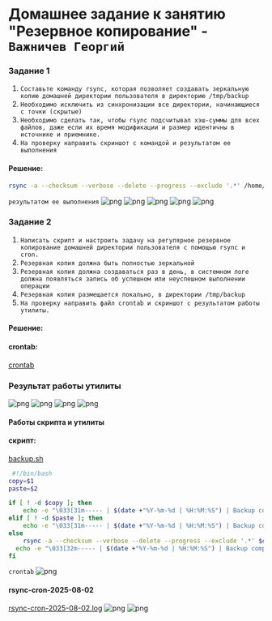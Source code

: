 # Домашнее задание к занятию "Резервное копирование" - `Важничев Георгий`


### Задание 1

1. `Составьте команду rsync, которая позволяет создавать зеркальную копию домашней директории пользователя в директорию /tmp/backup`
2. `Необходимо исключить из синхронизации все директории, начинающиеся с точки (скрытые)`
3. `Необходимо сделать так, чтобы rsync подсчитывал хэш-суммы для всех файлов, даже если их время модификации и размер идентичны в источнике и приемнике.`
4. `На проверку направить скриншот с командой и результатом ее выполнения`

#### Решение: 
```bash
rsync -a --checksum --verbose --delete --progress --exclude '.*' /home/jora/ /tmp/backup
```
`результатом ее выполнения`
![png](https://github.com/vajnichev/10-03-hw/blob/main/img/10.3.1.png)
![png](https://github.com/vajnichev/10-03-hw/blob/main/img/10.3.2.png)
![png](https://github.com/vajnichev/10-03-hw/blob/main/img/10.3.3.png)
![png](https://github.com/vajnichev/10-03-hw/blob/main/img/10.3.4.png)
![png](https://github.com/vajnichev/10-03-hw/blob/main/img/10.3.5.png)

### Задание 2

1. `Написать скрипт и настроить задачу на регулярное резервное копирование домашней директории пользователя с помощью rsync и cron.`
2. `Резервная копия должна быть полностью зеркальной`
3. `Резервная копия должна создаваться раз в день, в системном логе должна появляться запись об успешном или неуспешном выполнении операции`
4. `Резервная копия размещается локально, в директории /tmp/backup`
5. `На проверку направить файл crontab и скриншот с результатом работы утилиты.`

#### Решение:
#### crontab:
[crontab](https://github.com/vajnichev/10-03-hw/blob/main/crontab)

### Результат работы утилиты

![png](https://github.com/vajnichev/10-03-hw/blob/main/img/10.3.6.png)
![png](https://github.com/vajnichev/10-03-hw/blob/main/img/10.3.7.png)
![png](https://github.com/vajnichev/10-03-hw/blob/main/img/10.3.8.png)
![png](https://github.com/vajnichev/10-03-hw/blob/main/img/10.3.9.png)

#### Работы скрипта и утилиты
#### скрипт:
[backup.sh](https://github.com/vajnichev/10-03-hw/blob/main/backup.sh)

```bash
 #!/bin/bash
copy=$1
paste=$2

if [ ! -d $copy ]; then
	echo -e "\033[31m----- | $(date +"%Y-%m-%d | %H:%M:%S") | Backup completed Unsuccessfully! | Source directory does not exist. | -----\033[0m" >> /var/log/rsync-cron-$(date +"%Y-%m-%d").log
elif [ ! -d $paste ]; then
	echo -e "\033[31m----- | $(date +"%Y-%m-%d | %H:%M:%S") | Backup completed Unsuccessfully! | Destination directory does not exist. | -----\033[0m" >> /var/log/rsync-cron-$(date +"%Y-%m-%d").log
else
	rsync -a --checksum --verbose --delete --progress --exclude '.*' $copy $paste >> /var/log/rsync-cron-$(date +"%Y-%m-%d").log
  echo -e "\033[32m----- | $(date +"%Y-%m-%d | %H:%M:%S") | Backup completed Successfully! | -----\033[0m" >> /var/log/rsync-cron-$(date +"%Y-%m-%d").log
fi

```
`crontab`
![png](https://github.com/vajnichev/10-03-hw/blob/main/img/10.3.10.png)

#### rsync-cron-2025-08-02
[rsync-cron-2025-08-02.log](https://github.com/vajnichev/10-03-hw/blob/main/rsync-cron-2025-08-02.log)
![png](https://github.com/vajnichev/10-03-hw/blob/main/img/10.3.11.png)
![png](https://github.com/vajnichev/10-03-hw/blob/main/img/10.3.12.png)
